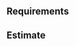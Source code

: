 <!--- Provide a general summary of the feature in the Title above -->

## Requirements
<!--- Describe the necessary functionality -->

## Estimate
<!--- How long does it take to implement (in hours) -->